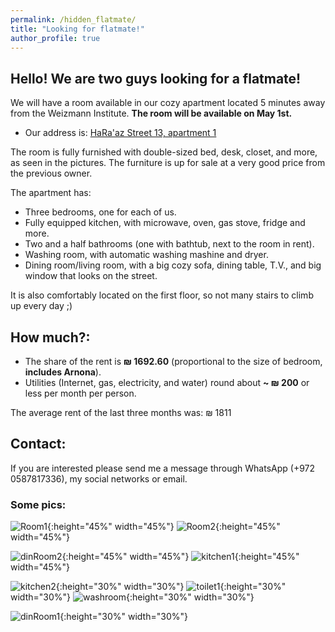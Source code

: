 ```yaml
---
permalink: /hidden_flatmate/
title: "Looking for flatmate!"
author_profile: true
---
```


## Hello! We are two guys looking for a flatmate!

We will have a room available in our cozy apartment located 5 minutes
away from the Weizmann Institute. **The room will be available on May 1st.**

- Our address is: [HaRa'az Street 13, apartment 1](https://goo.gl/maps/MSEeAwBXmPQcwVJu5)

The room is fully furnished with double-sized bed, desk, closet, and more, as seen in the pictures.
The furniture is up for sale at a very good price from the previous owner.

The apartment has:

- Three bedrooms, one for each of us.
- Fully equipped kitchen, with microwave, oven, gas stove, fridge and more.
- Two and a half bathrooms (one with bathtub, next to the room in rent).
- Washing room, with automatic washing mashine and dryer.
- Dining room/living room, with a big cozy sofa, dining table, T.V., and big window that looks on the street.

It is also comfortably located on the first floor, so not many stairs to climb up every day ;)

## How much?:

- The share of the rent is **₪ 1692.60** (proportional to the size of bedroom, **includes Arnona**).
- Utilities (Internet, gas, electricity, and water) round about **~ ₪ 200** or less per month per person. 

The average rent of the last three months was: ₪ 1811

## Contact:

If you are interested please send me a message through WhatsApp (+972 0587817336), my social networks or email.

### Some pics:

![Room1](https://user-images.githubusercontent.com/9357097/111628289-bc8e1780-87f8-11eb-82ce-cd607eaa6e9c.jpeg){:height="45%" width="45%"} ![Room2](https://user-images.githubusercontent.com/9357097/111628366-d2034180-87f8-11eb-92a2-97bde0b2461d.jpeg){:height="45%" width="45%"}

![dinRoom2](https://user-images.githubusercontent.com/9357097/81887392-9ce8eb80-9564-11ea-8eec-e2a310b0f66a.jpg){:height="45%" width="45%"} ![kitchen1](https://user-images.githubusercontent.com/9357097/81887404-a4a89000-9564-11ea-92ad-1a735788d3c5.jpg){:height="45%" width="45%"} 

![kitchen2](https://user-images.githubusercontent.com/9357097/81887637-34e6d500-9565-11ea-8324-fa11cccece7c.jpg){:height="30%" width="30%"}  ![toilet1](https://user-images.githubusercontent.com/9357097/81887615-27c9e600-9565-11ea-981a-76b4041dfb91.jpg){:height="30%" width="30%"} ![washroom](https://user-images.githubusercontent.com/9357097/81887626-2dbfc700-9565-11ea-9e32-7254d9eac184.jpg){:height="30%" width="30%"}

![dinRoom1](https://user-images.githubusercontent.com/9357097/81887373-9195c000-9564-11ea-8e91-8f4608380455.jpg){:height="30%" width="30%"} 

<!---
<img src="https://xxx.jpg" alt="xxx" style="height:350px;"/>
![fig1](https://xxx.jpg){:height="30%" width="30%"} ![fig2](https://xxx.jpg){:height="30%" width="30%"}
-->
